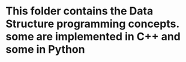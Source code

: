 # This folder contains the Data Structure programming concepts. some are implemented in C++ and some in Python
